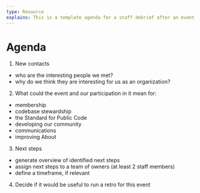 ```yaml
---
type: Resource
explains: This is a template agenda for a staff debrief after an event
---
```


# Agenda

1) New contacts
* who are the interesting people we met?
* why do we think they are interesting for us as an organization?

2) What could the event and our participation in it mean for:
* membership
* codebase stewardship
* the Standard for Public Code
* developing our community
* communications
* improving About

3) Next steps
* generate overview of identified next steps 
* assign next steps to a team of owners (at least 2 staff members)
* define a timeframe, if relevant

4) Decide if it would be useful to run a retro for this event
